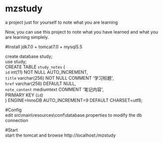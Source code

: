 mzstudy
=======

a project just for yourself to note what you are learning

Now, you can use this project to note what you have learned and what you are learning simplely.


#Install
   jdk7.0  +  tomcat7.0  +  mysql5.5

create database study;  
use study;  
CREATE TABLE `study_notes` (  
  `id` int(11) NOT NULL AUTO_INCREMENT,  
  `title` varchar(256) NOT NULL COMMENT '学习标题',  
  `href` varchar(256) DEFAULT NULL,  
  `note_content` mediumtext COMMENT '笔记内容',  
  PRIMARY KEY (`id`)  
) ENGINE=InnoDB AUTO_INCREMENT=9 DEFAULT CHARSET=utf8;  

#Config  
   edit src\main\resources\conf\database.properties  to modify the db connection

#Start  
   start the tomcat and browse http://localhost:<port>/mzstudy
